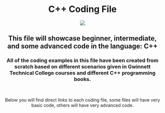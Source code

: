 <h1 align="center">C++ Coding File</h1>
<p align="center">
  <img src="https://upload.wikimedia.org/wikipedia/commons/1/18/ISO_C%2B%2B_Logo.svg"/>
</p>

<h2 align="center">This file will showcase beginner, intermediate, and some advanced code in the language: C++</h2>

<h3 align="center">All of the coding examples in this file have been created from scratch based on different scenarios given in Gwinnett Technical College courses and different C++ programming books.</h3>

<br/>

<p align="center">
  Below you will find direct links to each coding file, some files will have very basic code, others will have very advanced code.
</p>
